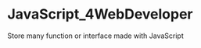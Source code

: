 JavaScript_4WebDeveloper
========================

Store many function or interface made with JavaScript
